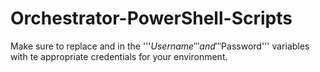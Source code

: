 Orchestrator-PowerShell-Scripts
===============================

Make sure to replace <USERNAME> and <PASSWORD> in the '''$Username''' and '''$Password''' variables with te appropriate
credentials for your environment.

